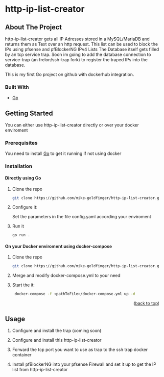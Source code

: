 # http-ip-list-creator
<!-- ABOUT THE PROJECT -->
## About The Project

http-ip-list-creator gets all IP Adresses stored in a MySQL/MariaDB and returns them as Text over an http request.
This list can be used to block the IPs using pfsense and pfBlockerNG IPv4 Lists
The Database itself gets filled by an tcp service trap. Soon im going to add the database connection to service-trap (an frelon/ssh-trap fork) to register the traped IPs into the database.

This is my first Go project on github with dockerhub integration. 

### Built With

* [Go](https://golang.org/)


<!-- GETTING STARTED -->
## Getting Started

You can either use http-ip-list-creator directly or over your docker enviroment

### Prerequisites

You need to install [Go](https://golang.org/) to get it running if not using docker

### Installation

#### Directly using Go

1. Clone the repo
   ```sh
   git clone https://github.com/mike-goldfinger/http-ip-list-creator.git
   ```
2. Configure it:
   
   Set the parameters in the file config.yaml according your enviroment
   
3. Run it
   ```js
   go run .
   ```

#### On your Docker enviroment using docker-compose

1. Clone the repo
   ```sh
   git clone https://github.com/mike-goldfinger/http-ip-list-creator.git
   ```

2. Merge and modify docker-compose.yml to your need

2. Start the it:
   ```sh
	docker-compose -f <pathToFile>/docker-compose.yml up -d
   ```

<p align="right">(<a href="#top">back to top</a>)</p>



<!-- USAGE EXAMPLES -->
## Usage

1. Configure and install the trap (coming soon)

2. Configure and install this http-ip-list-creator

3. Forward the tcp port you want to use as trap to the ssh trap docker container

4. Install pfBlockerNG into your pfsense Firewall and set it up to get the IP list from http-ip-list-creator
